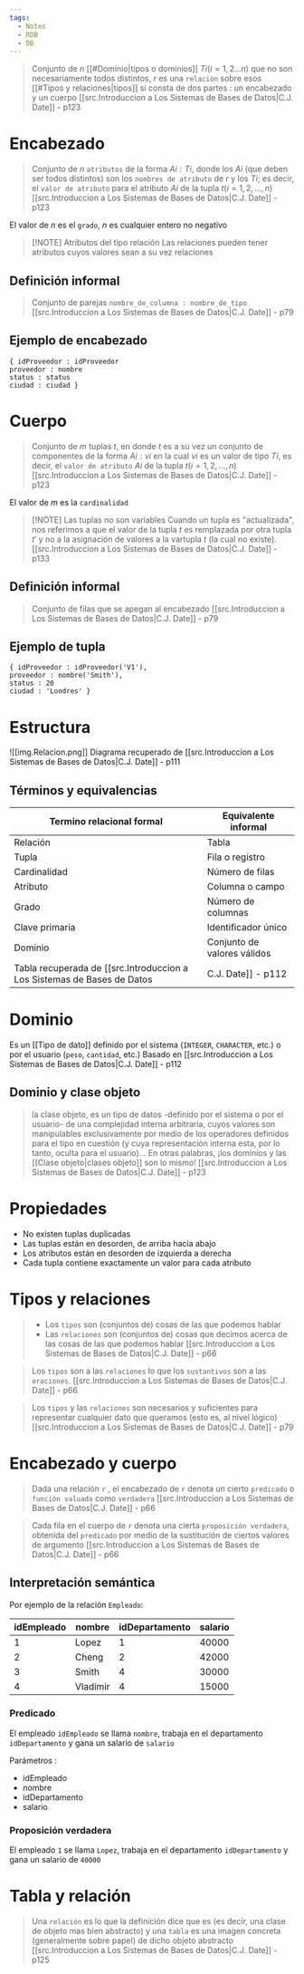 ```yaml
---
tags:
  - Notes
  - RDB
  - DB
---
```

>Conjunto de $n$ [[#Dominio|tipos o dominios]] $Ti(i=1,2...n)$ que no son necesariamente todos distintos, $r$ es una `relación` sobre esos [[#Tipos y relaciones|tipos]] si consta de dos partes : un encabezado y un cuerpo
>[[src.Introduccion a Los Sistemas de Bases de Datos|C.J. Date]] - p123

# Encabezado
> Conjunto de $n$ `atributos` de la forma $Ai:Ti$, donde los $Ai$ (que deben ser todos distintos) son los `nombres de atributo` de $r$ y los $Ti$; es decir, el `valor de atributo` para el atributo $Ai$ de la tupla $t(i=1,2,...,n)$
> [[src.Introduccion a Los Sistemas de Bases de Datos|C.J. Date]] - p123

El valor de $n$ es el `grado`, $n$ es cualquier entero no negativo

> [!NOTE] Atributos del tipo relación
> Las relaciones pueden tener atributos cuyos valores sean a su vez relaciones

## Definición informal
>Conjunto de parejas `nombre_de_columna : nombre_de_tipo`
>[[src.Introduccion a Los Sistemas de Bases de Datos|C.J. Date]] - p79

## Ejemplo de encabezado
``` 
{ idProveedor : idProveedor
proveedor : nombre
status : status
ciudad : ciudad }
```
# Cuerpo
>Conjunto de $m$ tuplas $t$, en donde $t$ es a su vez un conjunto de componentes de la forma $Ai:vi$ en la cual $vi$ es un valor de tipo $Ti$, es decir, el `valor de atributo` $Ai$ de la tupla $t(i=1,2,...,n)$
>[[src.Introduccion a Los Sistemas de Bases de Datos|C.J. Date]] - p123

El valor de $m$ es la `cardinalidad`


> [!NOTE] Las tuplas no son variables
> Cuando un tupla es "actualizada", nos referimos a que el valor de la tupla $t$ es remplazada por otra tupla $t'$ y no a la asignación de valores a la vartupla $t$ (la cual no existe). 
> [[src.Introduccion a Los Sistemas de Bases de Datos|C.J. Date]] - p133

## Definición informal
>Conjunto de filas que se apegan al encabezado
>[[src.Introduccion a Los Sistemas de Bases de Datos|C.J. Date]] - p79
## Ejemplo de tupla
```
{ idProveedor : idProveedor('V1'),
proveedor : nombre('Smith'),
status : 20
ciudad : 'Londres' }
```
# Estructura
![[img.Relacion.png]]
Diagrama recuperado de [[src.Introduccion a Los Sistemas de Bases de Datos|C.J. Date]] - p111
## Términos y equivalencias

| **Termino relacional formal** | **Equivalente informal**    |
| ----------------------------- | --------------------------- |
| Relación                      | Tabla                       |
| Tupla                         | Fila o registro             |
| Cardinalidad                  | Número de filas             |
| Atributo                      | Columna o campo             |
| Grado                         | Número de columnas          |
| Clave primaria                | Identificador único         |
| Dominio                       | Conjunto de valores válidos |
Tabla recuperada de [[src.Introduccion a Los Sistemas de Bases de Datos|C.J. Date]] - p112

# Dominio
Es un [[Tipo de dato]] definido por el sistema (`INTEGER`, `CHARACTER`, etc.) o por el usuario (`peso`, `cantidad`, etc.)
Basado en [[src.Introduccion a Los Sistemas de Bases de Datos|C.J. Date]] - p112

## Dominio y clase objeto
>la clase objeto, es un tipo de datos -definido por el sistema o por el usuario- de una complejidad interna arbitraria, cuyos valores son manipulables exclusivamente por medio de los operadores definidos para el tipo en cuestión (y cuya representación interna esta, por lo tanto, oculta para el usuario)... En otras palabras, ¡los dominios y las [[Clase objeto|clases objeto]] son lo mismo!
>[[src.Introduccion a Los Sistemas de Bases de Datos|C.J. Date]] - p123

# Propiedades
- No existen tuplas duplicadas
- Las tuplas están en desorden, de arriba hacia abajo
- Los atributos están en desorden de izquierda a derecha
- Cada tupla contiene exactamente un valor para cada atributo
# Tipos y relaciones
> - Los `tipos` son (conjuntos de) cosas de las que podemos hablar
> - Las `relaciones` son (conjuntos de) cosas que decimos acerca de las cosas de las que podemos hablar
> [[src.Introduccion a Los Sistemas de Bases de Datos|C.J. Date]] - p66

>Los `tipos` son a las `relaciones` lo que los `sustantivos` son a las `oraciones`.
>[[src.Introduccion a Los Sistemas de Bases de Datos|C.J. Date]] - p66

>Los `tipos` y las `relaciones` son necesarios y suficientes para representar cualquier dato que queramos (esto es, al nivel lógico)
>[[src.Introduccion a Los Sistemas de Bases de Datos|C.J. Date]] - p79

# Encabezado y cuerpo
> Dada una relación `r` , el encabezado de `r` denota un cierto `predicado` o `función valuada` como `verdadera`
> [[src.Introduccion a Los Sistemas de Bases de Datos|C.J. Date]] - p66

>Cada fila en el cuerpo de `r` denota una cierta `proposición verdadera`, obtenida del `predicado` por medio de la sustitución de ciertos valores de argumento
>[[src.Introduccion a Los Sistemas de Bases de Datos|C.J. Date]] - p66
## Interpretación semántica
Por ejemplo de la relación `Empleado`:

| idEmpleado | nombre   | idDepartamento | salario |
| ---------- | -------- | -------------- | ------- |
| 1          | Lopez    | 1              | 40000   |
| 2          | Cheng    | 2              | 42000   |
| 3          | Smith    | 4              | 30000   |
| 4          | Vladimir | 4              | 15000   |
### Predicado
El empleado `idEmpleado` se llama `nombre`, trabaja en el departamento `idDepartamento` y gana un salario de `salario`

Parámetros :
- idEmpleado
- nombre
- idDepartamento
- salario

### Proposición verdadera
El empleado `1` se llama `Lopez`, trabaja en el departamento `idDepartamento` y gana un salario de `40000`

# Tabla y relación
>Una `relación` es lo que la definición dice que es (es decir, una clase de objeto mas bien abstracto) y una `tabla` es una imagen concreta (generalmente sobre papel) de dicho objeto abstracto
>[[src.Introduccion a Los Sistemas de Bases de Datos|C.J. Date]] - p125

